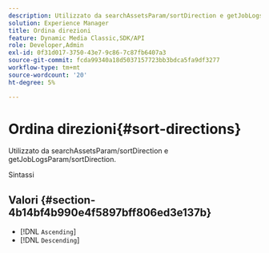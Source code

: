 ```yaml
---
description: Utilizzato da searchAssetsParam/sortDirection e getJobLogsParam/sortDirection.
solution: Experience Manager
title: Ordina direzioni
feature: Dynamic Media Classic,SDK/API
role: Developer,Admin
exl-id: 0f31d017-3750-43e7-9c86-7c87fb6407a3
source-git-commit: fcda99340a18d5037157723bb3bdca5fa9df3277
workflow-type: tm+mt
source-wordcount: '20'
ht-degree: 5%

---
```


# Ordina direzioni{#sort-directions}

Utilizzato da searchAssetsParam/sortDirection e getJobLogsParam/sortDirection.

Sintassi

## Valori {#section-4b14bf4b990e4f5897bff806ed3e137b}

* [!DNL `Ascending`]
* [!DNL `Descending`]
